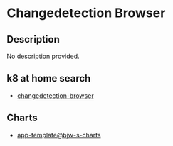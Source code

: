 # Changedetection Browser

## Description

No description provided.

## k8 at home search

- [changedetection-browser](https://nanne.dev/k8s-at-home-search/#/changedetection-browser)

## Charts

- [app-template@bjw-s-charts](https://bjw-s.github.io/helm-charts/)
